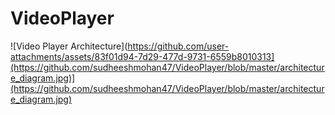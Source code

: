 # VideoPlayer

![Video Player Architecture](https://github.com/user-attachments/assets/83f01d94-7d29-477d-9731-6559b8010313](https://github.com/sudheeshmohan47/VideoPlayer/blob/master/architecture_diagram.jpg)](https://github.com/sudheeshmohan47/VideoPlayer/blob/master/architecture_diagram.jpg)
